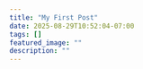 ```yaml
---
title: "My First Post"
date: 2025-08-29T10:52:04-07:00
tags: []
featured_image: ""
description: ""
---
```

